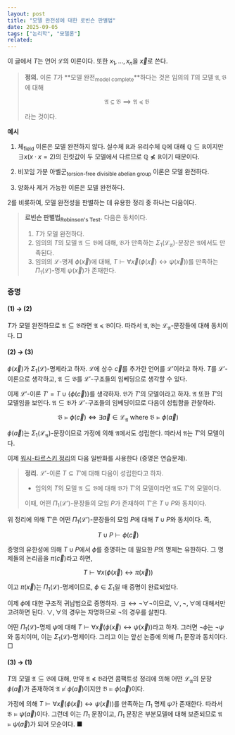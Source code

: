 ```yaml
---
layout: post
title: "모델 완전성에 대한 로빈슨 판별법"
date: 2025-09-05
tags: ["논리학", "모델론"]
related:
---
```


이 글에서 $T$는 언어 $\mathcal{L}$의 이론이다. 또한 $x_1, \dots, x_n$을 $\vec{x}$로 쓴다.

> **정의.** 이론 $T$가 **모델 완전<sub>model complete</sub>**하다는 것은 임의의 $T$의 모델 $\mathfrak{A}, \mathfrak{B}$에 대해
>
> $$
> \mathfrak{A} \subseteq \mathfrak{B} \implies \mathfrak{A} \preceq \mathfrak{B}
> $$
>
> 라는 것이다.

**예시**

1. 체<sub>field</sub> 이론은 모델 완전하지 않다. 실수체 $\mathbb{R}$과 유리수체 $\mathbb{Q}$에 대해 $\mathbb{Q} \subseteq \mathbb{R}$이지만 $\exists x (x \cdot x = 2)$의 진릿값이 두 모델에서 다르므로 $\mathbb{Q} \not\preceq \mathbb{R}$이기 때문이다.

2. 비꼬임 가분 아벨군<sub>torsion-free divisible abelian group</sub> 이론은 모델 완전하다.

3. 양화사 제거 가능한 이론은 모델 완전하다.

2를 비롯하여, 모델 완전성을 판별하는 데 유용한 정리 중 하나는 다음이다.

> **로빈슨 판별법<sub>Robinson's Test</sub>.** 다음은 동치이다.
>
> 1. $T$가 모델 완전하다.
> 2. 임의의 $T$의 모델 $\mathfrak{A} \subseteq \mathfrak{B}$에 대해, $\mathfrak{B}$가 만족하는 $\Sigma_1(\mathcal{L}_\mathfrak{A})$-문장은 $\mathfrak{A}$에서도 만족된다.
> 3. 임의의 $\mathcal{L}$-명제 $\phi(\vec{x})$에 대해, $T \vdash \forall \vec{x} (\phi(\vec{x}) \leftrightarrow \psi(\vec{x}))$를 만족하는 $\Pi_1(\mathcal{L})$-명제 $\psi(\vec{x})$가 존재한다.

### 증명

#### (1) → (2)

$T$가 모델 완전하므로 $\mathfrak{A} \subseteq \mathfrak{B}$라면 $\mathfrak{A} \preceq \mathfrak{B}$이다. 따라서 $\mathfrak{A}, \mathfrak{B}$는 $\mathcal{L}_\mathfrak{A}$-문장들에 대해 동치이다. □

#### (2) → (3)

$\phi(\vec{x})$가 $\Sigma_1(\mathcal{L})$-명제라고 하자. $\mathcal{L}$에 상수 $\vec{c}$를 추가한 언어를 $\mathcal{L}'$이라고 하자. $T$를 $\mathcal{L}'$-이론으로 생각하고, $\mathfrak{A} \subseteq \mathfrak{B}$를 $\mathcal{L}'$-구조들의 임베딩으로 생각할 수 있다.

이제 $\mathcal{L}'$-이론 $T' = T \cup \{ \phi(\vec{c}) \}$를 생각하자. $\mathfrak{B}$가 $T'$의 모델이라고 하자. $\mathfrak{A}$ 또한 $T'$의 모델임을 보인다. $\mathfrak{A} \subseteq \mathfrak{B}$가 $\mathcal{L}'$-구조들의 임베딩이므로 다음이 성립함을 관찰하라.

$$
\mathfrak{B} \vDash \phi(\vec{c}) \iff \exists \vec{a} \in \mathcal{L}_\mathfrak{A}  \text{ where } \mathfrak{B} \vDash \phi(\vec{a})
$$

$\phi(\vec{a})$는 $\Sigma_1(\mathcal{L}_\mathfrak{A})$-문장이므로 가정에 의해 $\mathfrak{A}$에서도 성립한다. 따라서 $\mathfrak{A}$는 $T'$의 모델이다.

이제 [워시-타르스키 정리](/2025/04/17/los-tarski)의 다음 일반화를 사용한다 (증명은 연습문제).

> **정리.** $\mathcal{L}'$-이론 $T \subseteq T'$에 대해 다음이 성립한다고 하자.
>
> - 임의의 $T$의 모델 $\mathfrak{A} \subseteq \mathfrak{B}$에 대해 $\mathfrak{B}$가 $T'$의 모델이라면 $\mathfrak{A}$도 $T'$의 모델이다.
>
> 이때, 어떤 $\Pi_1(\mathcal{L}')$-문장들의 모임 $P$가 존재하여 $T'$은 $T \cup P$와 동치이다.

위 정리에 의해 $T'$은 어떤 $\Pi_1(\mathcal{L}')$-문장들의 모임 $P$에 대해 $T \cup P$와 동치이다. 즉,

$$
T \cup P \vdash \phi(\vec{c})
$$

증명의 유한성에 의해 $T \cup P$에서 $\phi$를 증명하는 데 필요한 $P$의 명제는 유한하다. 그 명제들의 논리곱을 $\pi(\vec{c})$라고 하면,

$$
T \vdash \forall x (\phi(\vec{x}) \leftrightarrow \pi(\vec{x}))
$$

이고 $\pi(\vec{x})$는 $\Pi_1(\mathcal{L})$-명제이므로, $\phi \in \Sigma_1$일 때 증명이 완료되었다.

이제 $\phi$에 대한 구조적 귀납법으로 증명하자. $\exists \leftrightarrow \lnot\forall\lnot$이므로, $\lor, \lnot, \forall$에 대해서만 고려하면 된다. $\lor, \forall$의 경우는 자명하므로 $\lnot$의 경우를 살핀다.

어떤 $\Pi_1(\mathcal{L})$-명제 $\psi$에 대해 $T \vdash \forall \vec{x} (\phi(\vec{x}) \leftrightarrow \psi(\vec{x}))$라고 하자. 그러면 $\lnot \phi$는 $\lnot \psi$와 동치이며, 이는 $\Sigma_1(\mathcal{L})$-명제이다. 그리고 이는 앞선 논증에 의해 $\Pi_1$ 문장과 동치이다. □

#### (3) → (1)

$T$의 모델 $\mathfrak{A} \subseteq \mathfrak{B}$에 대해, 만약 $\mathfrak{A} \not\preceq \mathfrak{B}$라면 콤팩트성 정리에 의해 어떤 $\mathcal{L}_\mathfrak{A}$의 문장 $\phi(\vec{a})$가 존재하여 $\mathfrak{A} \not\vDash \phi(\vec{a})$이지만 $\mathfrak{B} \vDash \phi(\vec{a})$이다.

가정에 의해 $T \vdash \forall \vec{x} (\phi(\vec{x}) \leftrightarrow \psi(\vec{x}))$를 만족하는 $\Pi_1$ 명제 $\psi$가 존재한다. 따라서 $\mathfrak{B} \vDash \psi(\vec{a})$이다. 그런데 이는 $\Pi_1$ 문장이고, $\Pi_1$ 문장은 부분모델에 대해 보존되므로 $\mathfrak{A} \vDash \psi(\vec{a})$가 되어 모순이다. ■
